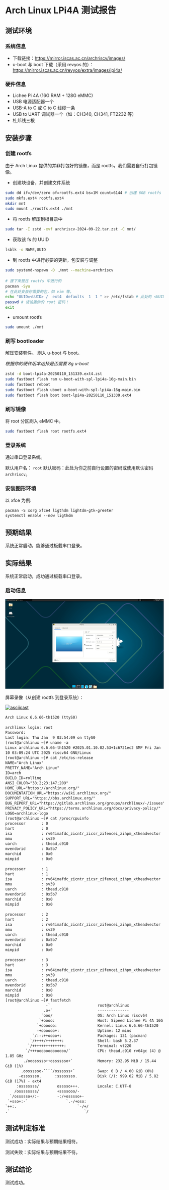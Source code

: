# Arch Linux LPi4A 测试报告

## 测试环境

### 系统信息

- 下载链接：https://mirror.iscas.ac.cn/archriscv/images/
- u-boot 与 boot 下载（采用 revyos 的）：https://mirror.iscas.ac.cn/revyos/extra/images/lpi4a/

### 硬件信息

- Lichee Pi 4A (16G RAM + 128G eMMC)
- USB 电源适配器一个
- USB-A to C 或 C to C 线缆一条
- USB to UART 调试器一个（如：CH340, CH341, FT2232 等）
- 杜邦线三根

## 安装步骤

### 创建 rootfs

由于 Arch Linux 提供的并非打包好的镜像，而是 rootfs，我们需要自行打包镜像。

- 创建块设备，并创建文件系统
```bash
sudo dd if=/dev/zero of=rootfs.ext4 bs=1M count=6144 # 创建 6GB rootfs
sudo mkfs.ext4 rootfs.ext4
mkdir mnt
sudo mount ./rootfs.ext4 ./mnt
```

- 将 rootfs 解压到根目录中
```bash
sudo tar -I zstd -xvf archriscv-2024-09-22.tar.zst -C mnt/
```

- 获取该 fs 的 UUID
```bash
lsblk -o NAME,UUID
```

- 到 rootfs 中进行必要的更新，包安装与调整
```bash
sudo systemd-nspawn -D ./mnt --machine=archriscv

# 接下来是在 rootfs 中进行的
pacman -Syu
# 在此处安装你需要的包，如 vim 等。
echo "UUID=<UUID> /  ext4  defaults  1  1 " >> /etc/fstab # 此处的 <UUID> 是之前获得的
passwd # 请设置你的 root 密码！
exit
```

- umount rootfs
```bash
sudo umount ./mnt
```

### 刷写 bootloader

解压安装套件。
刷入 u-boot 与 boot。

*根据你的硬件版本选择是否需要 8g u-boot*

```bash
zstd -d boot-lpi4a-20250110_151339.ext4.zst 
sudo fastboot flash ram u-boot-with-spl-lpi4a-16g-main.bin 
sudo fastboot reboot
sudo fastboot flash uboot u-boot-with-spl-lpi4a-16g-main.bin
sudo fastboot flash boot boot-lpi4a-20250110_151339.ext4
```

### 刷写镜像

将 root 分区刷入 eMMC 中。

```bash
sudo fastboot flash root rootfs.ext4
```

### 登录系统

通过串口登录系统。

默认用户名： `root`
默认密码：此处为你之前自行设置的密码或使用默认密码 `archriscv`。

### 安装图形环境

以 xfce 为例:

```
pacman -S xorg xfce4 ligthdm lightdm-gtk-greeter
systemctl enable --now ligthdm
```


## 预期结果

系统正常启动，能够通过板载串口登录。

## 实际结果

系统正常启动，成功通过板载串口登录。

### 启动信息

![xfce](./xfce.png)

屏幕录像（从创建 rootfs 到登录系统）：

[![asciicast](https://asciinema.org/a/7Ywwvlg1kdyAyTa9hiUOnv4yN.svg)](https://asciinema.org/a/7Ywwvlg1kdyAyTa9hiUOnv4yN)

```log
Arch Linux 6.6.66-th1520 (ttyS0)

archlinux login: root
Password: 
Last login: Thu Jan  9 03:54:09 on ttyS0
[root@archlinux ~]# uname -a
Linux archlinux 6.6.66-th1520 #2025.01.10.02.53+1c6721ec2 SMP Fri Jan 10 03:09:24 UTC 2025 riscv64 GNU/Linux
[root@archlinux ~]# cat /etc/os-release 
NAME="Arch Linux"
PRETTY_NAME="Arch Linux"
ID=arch
BUILD_ID=rolling
ANSI_COLOR="38;2;23;147;209"
HOME_URL="https://archlinux.org/"
DOCUMENTATION_URL="https://wiki.archlinux.org/"
SUPPORT_URL="https://bbs.archlinux.org/"
BUG_REPORT_URL="https://gitlab.archlinux.org/groups/archlinux/-/issues"
PRIVACY_POLICY_URL="https://terms.archlinux.org/docs/privacy-policy/"
LOGO=archlinux-logo
[root@archlinux ~]# cat /proc/cpuinfo 
processor       : 0
hart            : 0
isa             : rv64imafdc_zicntr_zicsr_zifencei_zihpm_xtheadvector
mmu             : sv39
uarch           : thead,c910
mvendorid       : 0x5b7
marchid         : 0x0
mimpid          : 0x0

processor       : 1
hart            : 1
isa             : rv64imafdc_zicntr_zicsr_zifencei_zihpm_xtheadvector
mmu             : sv39
uarch           : thead,c910
mvendorid       : 0x5b7
marchid         : 0x0
mimpid          : 0x0

processor       : 2
hart            : 2
isa             : rv64imafdc_zicntr_zicsr_zifencei_zihpm_xtheadvector
mmu             : sv39
uarch           : thead,c910
mvendorid       : 0x5b7
marchid         : 0x0
mimpid          : 0x0

processor       : 3
hart            : 3
isa             : rv64imafdc_zicntr_zicsr_zifencei_zihpm_xtheadvector
mmu             : sv39
uarch           : thead,c910
mvendorid       : 0x5b7
marchid         : 0x0
mimpid          : 0x0
[root@archlinux ~]# fastfetch 
                  -`                     root@archlinux
                 .o+`                    --------------
                `ooo/                    OS: Arch Linux riscv64
               `+oooo:                   Host: Sipeed Lichee Pi 4A 16G
              `+oooooo:                  Kernel: Linux 6.6.66-th1520
              -+oooooo+:                 Uptime: 12 mins
            `/:-:++oooo+:                Packages: 131 (pacman)
           `/++++/+++++++:               Shell: bash 5.2.37
          `/++++++++++++++:              Terminal: vt220
         `/+++ooooooooooooo/`            CPU: thead,c910 rv64gc (4) @ 1.85 GHz
        ./ooosssso++osssssso+`           Memory: 232.95 MiB / 15.44 GiB (1%)
       .oossssso-````/ossssss+`          Swap: 0 B / 4.00 GiB (0%)
      -osssssso.      :ssssssso.         Disk (/): 999.02 MiB / 5.82 GiB (17%) - ext4
     :osssssss/        osssso+++.        Locale: C.UTF-8
    /ossssssss/        +ssssooo/-
  `/ossssso+/:-        -:/+osssso+-                              
 `+sso+:-`                 `.-/+oso:                             
`++:.                           `-/+/
.`                                 `/
```

## 测试判定标准

测试成功：实际结果与预期结果相符。

测试失败：实际结果与预期结果不符。

## 测试结论

测试成功。
